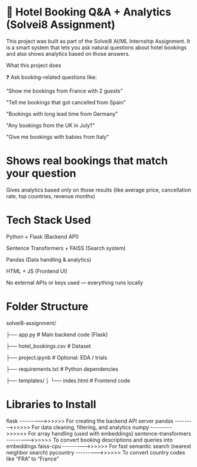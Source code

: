 # 🏨 Hotel Booking Q&A + Analytics (Solvei8 Assignment)

This project was built as part of the Solvei8 AI/ML Internship Assignment.
It is a smart system that lets you ask natural questions about hotel bookings and also shows analytics based on those answers.

 What this project does

❓ Ask booking-related questions like:

“Show me bookings from France with 2 guests”

"Tell me bookings that got cancelled from Spain"

"Bookings with long lead time from Germany"

"Any bookings from the UK in July?"

"Give me bookings with babies from Italy"



# Shows real bookings that match your question

Gives analytics based only on those results
(like average price, cancellation rate, top countries, revenue months)


# Tech Stack Used
Python + Flask (Backend API)

Sentence Transformers + FAISS (Search system)

Pandas (Data handling & analytics)

HTML + JS (Frontend UI)

No external APIs or keys used — everything runs locally

# Folder Structure

solvei8-assignment/

├── app.py                # Main backend code (Flask)

├── hotel_bookings.csv    # Dataset

├── project.ipynb         # Optional: EDA / trials

├── requirements.txt      # Python dependencies

├── templates/
│   └── index.html        # Frontend code



# Libraries to Install

flask --------->>>>>> For creating the backend API server
pandas --------->>>>>>	For data cleaning, filtering, and analytics
numpy --------->>>>>>	For array handling (used with embeddings)
sentence-transformers --------->>>>>>	To convert booking descriptions and queries into embeddings
faiss-cpu --------->>>>>>	For fast semantic search (nearest neighbor search)
pycountry --------->>>>>>	To convert country codes like “FRA” to “France”
